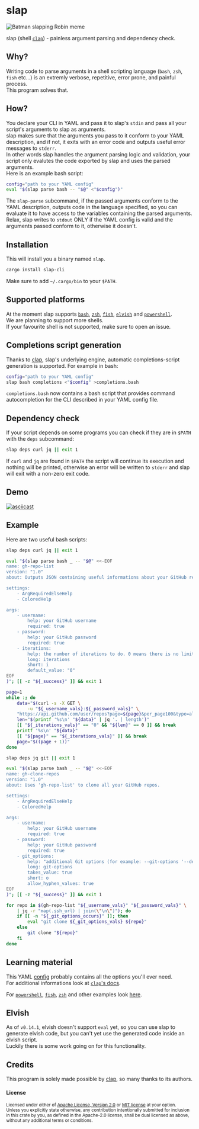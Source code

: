 # slap

![Batman slapping Robin meme](https://raw.githubusercontent.com/agnipau/slap/screenshots/batman-slapping-robin.jpg)

slap (shell [`clap`][clap]) - painless argument parsing and dependency check.

## Why?

Writing code to parse arguments in a shell scripting language (`bash`, `zsh`,
`fish` etc...) is an extremly verbose, repetitive, error prone, and painful
process.  
This program solves that.

## How?

You declare your CLI in YAML and pass it to slap's `stdin` and pass all your
script's arguments to slap as arguments.  
slap makes sure that the arguments you pass to it conform to your YAML
description, and if not, it exits with an error code and outputs useful error
messages to `stderr`.  
In other words slap handles the argument parsing logic and validation, your
script only evalutes the code exported by slap and uses the parsed arguments.  
Here is an example bash script:

```bash
config="path to your YAML config"
eval "$(slap parse bash -- "$@" <"$config")"
```

The `slap-parse` subcommand, if the passed arguments conform to the YAML
description, outputs code in the language specified, so you can evaluate it to
have access to the variables containing the parsed arguments.  
Relax, slap writes to `stdout` ONLY if the YAML config is valid and the
arguments passed conform to it, otherwise it doesn't.

## Installation

This will install you a binary named `slap`.

```bash
cargo install slap-cli
```

Make sure to add `~/.cargo/bin` to your `$PATH`.

## Supported platforms

At the moment slap supports <a href="examples/bash">`bash`</a>, <a
href="examples/zsh">`zsh`</a>, <a href="examples/fish">`fish`</a>, <a
href="examples/elvish">`elvish`</a> and <a
href="examples/pwsh">`powershell`</a>.  
We are planning to support more shells.  
If your favourite shell is not supported, make sure to open an issue.

## Completions script generation

Thanks to [clap][clap], slap's underlying engine, automatic
completions-script generation is supported.
For example in bash:

```bash
config="path to your YAML config"
slap bash completions <"$config" >completions.bash
```

`completions.bash` now contains a bash script that provides command
autocompletion for the CLI described in your YAML config file.

## Dependency check

If your script depends on some programs you can check if they are in `$PATH`
with the `deps` subcommand:

```bash
slap deps curl jq || exit 1
```

If `curl` and `jq` are found in `$PATH` the script will continue its execution
and nothing will be printed, otherwise an error will be written to `stderr` and
slap will exit with a non-zero exit code.

## Demo

[![asciicast](https://asciinema.org/a/357515.svg)](https://asciinema.org/a/357515)

## Example

Here are two useful bash scripts:

```bash
slap deps curl jq || exit 1

eval "$(slap parse bash _ -- "$@" <<-EOF
name: gh-repo-list
version: "1.0"
about: Outputs JSON containing useful informations about your GitHub repos.

settings:
    - ArgRequiredElseHelp
    - ColoredHelp

args:
    - username:
        help: your GitHub username
        required: true
    - password:
        help: your GitHub password
        required: true
    - iterations:
        help: the number of iterations to do. 0 means there is no limit
        long: iterations
        short: i
        default_value: "0"
EOF
)"; [[ -z "${_success}" ]] && exit 1

page=1
while :; do
    data="$(curl -s -X GET \
        -u "${_username_vals}:${_password_vals}" \
    "https://api.github.com/user/repos?page=${page}&per_page100&type=all")"
    len="$(printf '%s\n' "${data}" | jq '. | length')"
    [[ "${_iterations_vals}" == "0" && "${len}" == 0 ]] && break
    printf '%s\n' "${data}"
    [[ "${page}" == "${_iterations_vals}" ]] && break
    page="$((page + 1))"
done
```

```bash
slap deps jq git || exit 1

eval "$(slap parse bash _ -- "$@" <<-EOF
name: gh-clone-repos
version: "1.0"
about: Uses 'gh-repo-list' to clone all your GitHub repos.

settings:
    - ArgRequiredElseHelp
    - ColoredHelp

args:
    - username:
        help: your GitHub username
        required: true
    - password:
        help: your GitHub password
        required: true
    - git_options:
        help: "additional Git options (for example: --git-options '--depth 1')"
        long: git-options
        takes_value: true
        short: o
        allow_hyphen_values: true
EOF
)"; [[ -z "${_success}" ]] && exit 1

for repo in $(gh-repo-list "${_username_vals}" "${_password_vals}" \
    | jq -r "map(.ssh_url) | join(\"\n\")"); do
    if [[ -n "${_git_options_occurs}" ]]; then
        eval "git clone ${_git_options_vals} ${repo}"
    else
        git clone "${repo}"
    fi
done
```

## Learning material

This YAML <a href="examples/complete.yml">config</a> probably contains all the
options you'll ever need.  
For additional informations look at [`clap`'s
docs](https://docs.rs/clap/2.33.3/clap).

For <a href="examples/pwsh">`powershell`</a>, <a
href="examples/fish">`fish`</a>, <a href="examples/zsh">`zsh`</a> and other
examples look <a href="examples">here</a>.

## Elvish

As of `v0.14.1`, elvish doesn't support `eval` yet, so you can use slap to
generate elvish code, but you can't yet use the generated code inside an
elvish script.  
Luckily there is some work going on for this functionality.

## Credits

This program is solely made possible by [clap][clap], so many thanks to its
authors.

#### License

<sup>
Licensed under either of <a href="LICENSE-APACHE">Apache License, Version
2.0</a> or <a href="LICENSE-MIT">MIT license</a> at your option.
</sup>

<br>

<sub>
Unless you explicitly state otherwise, any contribution intentionally submitted
for inclusion in this crate by you, as defined in the Apache-2.0 license, shall
be dual licensed as above, without any additional terms or conditions.
</sub>

[clap]: https://github.com/clap-rs/clap
